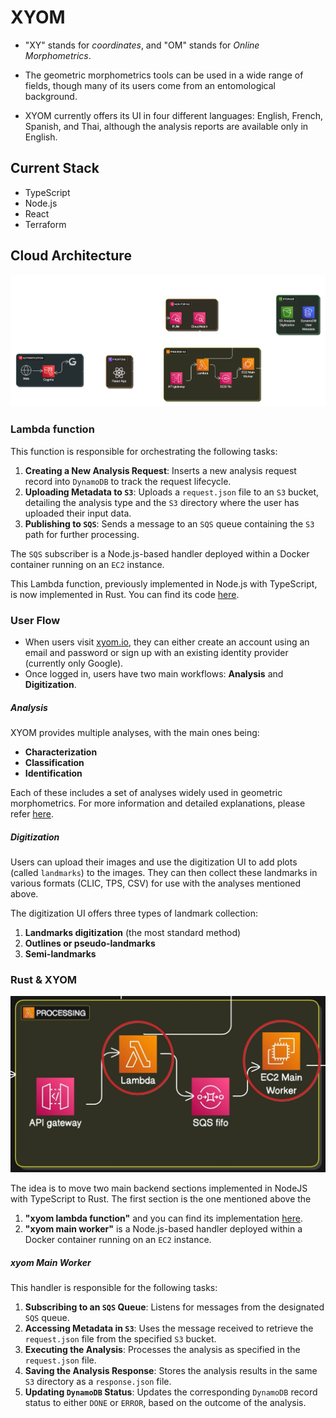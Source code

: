 # XYOM

- "XY" stands for _coordinates_, and "OM" stands for _Online Morphometrics_.

- The geometric morphometrics tools can be used in a wide range of fields, though many of its users come from an entomological background.

- XYOM currently offers its UI in four different languages: English, French, Spanish, and Thai, although the analysis reports are available only in English.

## Current Stack

- TypeScript
- Node.js
- React
- Terraform

## Cloud Architecture

![XYOM v3 - Cloud Architecture](xyom_architecture_v3.png "XYOM Cloud Architecture")

### Lambda function

This function is responsible for orchestrating the following tasks:

1. **Creating a New Analysis Request**: Inserts a new analysis request record into `DynamoDB` to track the request lifecycle.
2. **Uploading Metadata to `S3`**: Uploads a `request.json` file to an `S3` bucket, detailing the analysis type and the `S3` directory where the user has uploaded their input data.
3. **Publishing to `SQS`**: Sends a message to an `SQS` queue containing the `S3` path for further processing.

The `SQS` subscriber is a Node.js-based handler deployed within a Docker container running on an `EC2` instance.

This Lambda function, previously implemented in Node.js with TypeScript, is now implemented in Rust. You can find its code [here](https://github.com/dujas/xyom-lambda-request-r).

### User Flow

- When users visit [xyom.io](https://xyom.io), they can either create an account using an email and password or sign up with an existing identity provider (currently only Google).
- Once logged in, users have two main workflows: **Analysis** and **Digitization**.

##### Analysis

XYOM provides multiple analyses, with the main ones being:

- **Characterization**
- **Classification**
- **Identification**

Each of these includes a set of analyses widely used in geometric morphometrics. For more information and detailed explanations, please refer [here](http://xyom-clic.eu/xyom-analyzes/).

##### Digitization

Users can upload their images and use the digitization UI to add plots (called `landmarks`) to the images. They can then collect these landmarks in various formats (CLIC, TPS, CSV) for use with the analyses mentioned above.

The digitization UI offers three types of landmark collection:

1. **Landmarks digitization** (the most standard method)
2. **Outlines or pseudo-landmarks**
3. **Semi-landmarks**

### Rust & XYOM

![XYOM v3 - Cloud Architecture - Processing group](xyom_architecture_v3__processing.jpeg "XYOM Cloud Architecture -- Processing")

The idea is to move two main backend sections implemented in NodeJS with TypeScript to Rust. The first section is the one mentioned above the

1. **"xyom lambda function"** and you can find its implementation [here](https://github.com/dujas/xyom-lambda-request-r).
2. **"xyom main worker"** is a Node.js-based handler deployed within a Docker container running on an `EC2` instance.

##### xyom Main Worker

This handler is responsible for the following tasks:

1. **Subscribing to an `SQS` Queue**: Listens for messages from the designated `SQS` queue.
2. **Accessing Metadata in `S3`**: Uses the message received to retrieve the `request.json` file from the specified `S3` bucket.
3. **Executing the Analysis**: Processes the analysis as specified in the `request.json` file.
4. **Saving the Analysis Response**: Stores the analysis results in the same `S3` directory as a `response.json` file.
5. **Updating `DynamoDB` Status**: Updates the corresponding `DynamoDB` record status to either `DONE` or `ERROR`, based on the outcome of the analysis.
